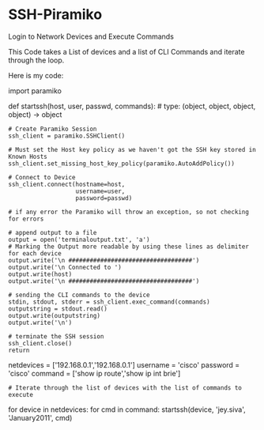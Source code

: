 # SSH-Piramiko
Login to Network Devices and Execute Commands

This Code takes a List of devices and a list of CLI Commands and iterate through the loop.  


Here is my code: 



import paramiko


def startssh(host, user, passwd, commands):
    # type: (object, object, object, object) -> object

    # Create Paramiko Session
    ssh_client = paramiko.SSHClient()

    # Must set the Host key policy as we haven't got the SSH key stored in Known Hosts
    ssh_client.set_missing_host_key_policy(paramiko.AutoAddPolicy())

    # Connect to Device
    ssh_client.connect(hostname=host,
                       username=user,
                       password=passwd)

    # if any error the Paramiko will throw an exception, so not checking for errors

    # append output to a file
    output = open('terminaloutput.txt', 'a')
    # Marking the Output more readable by using these lines as delimiter for each device
    output.write('\n ###################################')
    output.write('\n Connected to ')
    output.write(host)
    output.write('\n ###################################')

    # sending the CLI commands to the device
    stdin, stdout, stderr = ssh_client.exec_command(commands)
    outputstring = stdout.read()
    output.write(outputstring)
    output.write('\n')

    # terminate the SSH session
    ssh_client.close()
    return


netdevices = ['192.168.0.1','192.168.0.1']
username = 'cisco'
password = 'cisco'
command = ['show ip route','show ip int brie']


    # Iterate through the list of devices with the list of commands to execute


for device in netdevices:
    for cmd in command:
        startssh(device, 'jey.siva', 'January2011', cmd)






